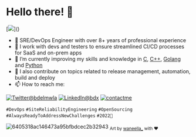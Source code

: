 # Hello there! 👋

[![](https://visitor-badge.glitch.me/badge?page_id=najx.visitor-badge")]()

 - 🔭 SRE/DevOps Engineer with over 8+ years of professional experience
 - 💬 I work with devs and testers to ensure streamlined CI/CD processes for SaaS and on-prem apps
 - 🌱 I’m currently improving my skills and knowledge in [C](http://www.open-std.org), [C++](http://www.isocpp.org), [Golang](http://www.golang.org) and [Python](http://www.python.org)
 - 👯 I also contribute on topics related to release management, automation, build and deploy
 - 📫 How to reach me:

  <a href="https://twitter.com/bdelmwla"><img src="https://img.shields.io/badge/Twitter--_.svg?style=social&logo=twitter" alt="Twitter@bdelmwla"></a>
  <a href="https://www.linkedin.com/in/abdx"><img src="https://img.shields.io/badge/LinkedIn--_.svg?style=social&logo=linkedin" alt="LinkedIn@bdx"></a>
  <a href="mailto:najim.abdelmoula@gmail.com"><img src="https://img.shields.io/badge/Contact%20Me--_.svg?style=social&logo=mail.ru" alt="contactme"></a>

`#DevOps` `#SiteReliabilityEngineering` `#OpenSourcing` `#AlwaysReadyToAddressNewChallenges` `#2022🚀`

![6405318ac146473a95bfbdcec2b32943](https://user-images.githubusercontent.com/11095731/136881424-89ef97ea-51eb-4910-9d86-9ccd2e77fcf0.gif)
<sub>Art by [waneella_](https://twitter.com/waneella_) with ❤️</sup>

<!--
 - 🤔 I’m looking for help with ...
 - ⚡ Fun fact: ...
-->

